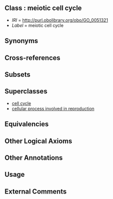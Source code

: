 
## Class : meiotic cell cycle

 * *IRI* = http://purl.obolibrary.org/obo/GO_0051321
 * *Label* = meiotic cell cycle

## Synonyms


## Cross-references


## Subsets


## Superclasses

 * [cell cycle](../../GO/49/GO_0007049.md)
 * [cellular process involved in reproduction](../../GO/10/GO_0048610.md)

## Equivalencies


## Other Logical Axioms


## Other Annotations


## Usage


## External Comments

